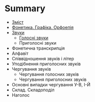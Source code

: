 # Summary

* [Зміст](README.md)
* [Фонетика. Графіка. Орфоепія](fonetika_grafka_orfoepya.md)
* [Звуки](1/zvuki.md)
   * [Голосні звуки](golosn_zvuki.md)
   * Приголосні звуки
* Фонетична транскрипція
* Алфавіт
* Співвідношення звуків і літер
* Уподібнення приголосних звуків
* Чергування звуків
   * Чергування голосних звуків
   * Чергування приголосних звуків
* Основні випадки чергування У-В, І-Й
* Склад. Складоподіл
* Наголос

